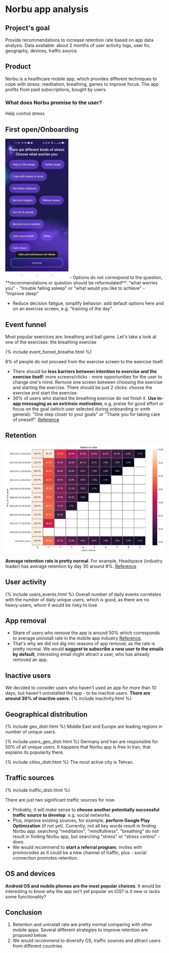 # Norbu app analysis

## Project's goal
Provide recommendations to increase retention rate based on app data analysis. 
Data available: about 2 months of user activity logs, user ltv, geography, devices, traffic source.

## Product 
Norbu is a healthcare mobile app, which provides different techniques to cope with stress: meditation, breathing, games to improve focus. The app profits from paid subscriptions, bought by users.
### What does Norbu promise to the user? 
Help control stress

## First open/Onboarding
<img src="What worries you.jfif" alt="drawing" width="200"/>
- Options do not correspond to the question, **recommendations or question should be reformulated**: 
 "what worries you" - "trouble falling asleep"
or
 "what would you like to achieve" - "Improve sleep"

- Reduce decision fatigue, simplify behavior: add default options here and on an exercise screen, e.g. "training of the day".

## Event funnel
Most popular exercices are: breathing and ball game. 
Let's take a look at one of the exercises: the breathing exercise

{% include event_funnel_breathe.html %}

8% of people do not proceed from the exercise screen to the exercise itself.

- There should be **less barriers between intention to exercise and the exercise itself**: more screens/clicks - more opportunities for the user to change one's mind. Remove one screen between choosing the exercise and starting the exercise. There should be just 2 clicks: choose the exercise and start the exercise.
- 30% of users who started the breathing exercise do not finish it. **Use in-app messaging as an extrinsic motivation**, e.g. praise for good effort or focus on the goal (which user selected during onboarding or smth general): "One step closer to your goals" or "Thank you for taking care of oneself". [Reference](https://www.braze.com/resources/articles/in-app-message-best-practices)

## Retention
<img src="retention.png" alt="drawing" width="800"/>

**Average retention rate is pretty normal**. For example, Headspace (industry leader) has average retention by day 30 around 8%. [Reference](https://www.theneura.com/headspace-mobile-engagement-strategy/)

## User activity
{% include users_events.html %}
Overall number of daily events correlates with the number of daily unique users, which is good, as there are no heavy-users, whom it would be risky to lose.

## App removal
- Share of users who remove the app is around 50% which corresponds to average uninstall rate in the mobile app industry [Reference](https://www.mobileappdaily.com/reduce-mobile-app-uninstall-rates). 
- That's why we did not dig into reasons of app removal, as the rate is pretty normal. We would **suggest to subscribe a new user to the emails by default**, interesting email might attract a user, who has already removed an app.

## Inactive users
We decided to consider users who haven't used an app for more than 10 days, but haven't uninstalled the app - to be inactive users.
**There are around 30% of inactive users.**
{% include inactivity.html %}

## Geographical distribution
{% include geo_distr.html %}
Middle East and Europe are leading regions in number of unique users.

{% include users_geo_distr.html %}
Germany and Iran are responsible for 50% of all unique users. It happens that Norbu app is free in Iran, that explains its popularity there.

{% include cities_distr.html %}
The most active city is Tehran.

## Traffic sources
{% include traffic_distr.html %}

There are just two significant traffic sources for now. 
- Probably, it will make sense to **choose another potentially successful traffic source to develop**: e.g. social networks. 
- Plus, improve existing sources, for example, **perform Google Play Optimization** (if not yet). Currently, not all key words result in finding Norbu app: searching "meditation", "mindfullness", "breathing" do not result in finding Norbu app, but searching "stress" or "stress control" - does.
- We would recommend to **start a referral program**, invites with promocodes as it could be a new channel of traffic, plus - social connection promotes retention.

## OS and devices
**Android OS and mobile phones are the most popular choices**. It would be interesting to know why the app isn't yet popular on iOS? is it new or lacks some functionality? 

## Conclusion
1. Retention and uninstall rate are pretty normal comparing with other mobile apps. Several different strategies to improve retention are proposed below.
2. We would recommend to diversify OS, traffic sources and attract users from different countries.






